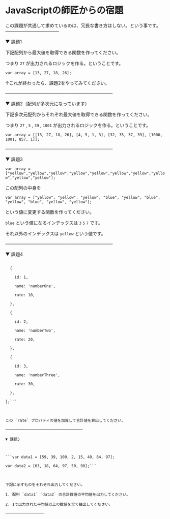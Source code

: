 # JavaScriptの師匠からの宿題

この課題が共通して求めているのは、冗長な書き方はしない。という事です。─────────────────

▼ 課題1

下記配列から最大値を取得できる関数を作ってください。

つまり `27` が出力されるロジックを作る。ということです。



```var array = [13, 27, 18, 26];```



↑これが終わったら、課題2をやってみてください。

──────────────────────────────────

▼ 課題2（配列が多次元になっています）

下記多次元配列からそれぞれ最大値を取得できる関数を作ってください。

つまり `27` , `5` , `39` , `1001` が出力されるロジックを作る。ということです。



```var array = [[13, 27, 18, 26], [4, 5, 1, 3], [32, 35, 37, 39], [1000, 1001, 857, 1]];```



──────────────────────────────────

▼ 課題3



```var array = ["yellow","yellow","yellow","yellow","yellow","yellow","yellow","yellow","yellow","yellow"];```



この配列の中身を



```var array = ["yellow", "yellow", "yellow", "blue", "yellow", "blue", "yellow", "blue", "yellow", "yellow"];```



という値に変更する関数を作ってください。

`blue` という値になるインデックスは `3` `5` `7` です。

それ以外のインデックスは `yellow` という値です。

──────────────────────────────────

▼ 課題4



```var datas = [

  {

    id: 1,

    name: 'numberOne',

    rate: 10,

  },

  {

    id: 2,

    name: 'numberTwo',

    rate: 20,

  },

  {

    id: 3,

    name: 'numberThree',

    rate: 30,

  },

];```



この `rate` プロパティの値を加算して合計値を算出してください。

──────────────────────────────────

▼ 課題5



```var data1 = [59, 39, 100, 2, 15, 40, 84, 97];

var data2 = [63, 18, 64, 97, 50, 98];```



下記に示すものをそれぞれ出力してください。

1. 配列 `data1` `data2` の合計数値の平均値を出力してください。

2. 1で出力された平均値以上の数値を全て抽出してください。

─────────────────
